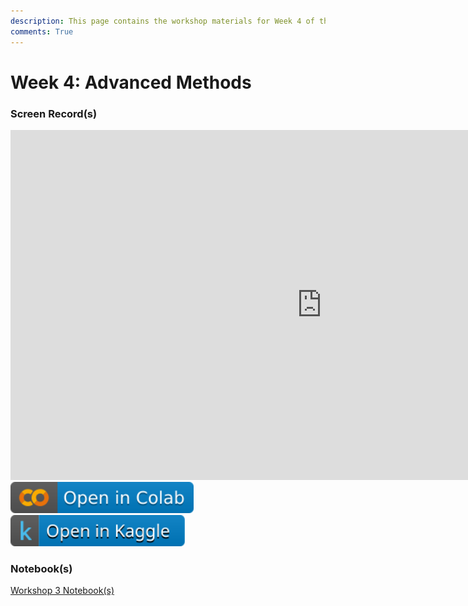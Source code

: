 ```yaml
---
description: This page contains the workshop materials for Week 4 of the Deep Reinforcement Learning course. You can find links to the workshop recordings and notebooks.
comments: True
---
```


# Week 4: Advanced Methods	

### Screen Record(s)

<iframe width="996" height="560" src="https://www.youtube.com/embed/qx5DyrjnGCc" title="YouTube video player" frameborder="0" allow="accelerometer; autoplay; clipboard-write; encrypted-media; gyroscope; picture-in-picture; web-share" referrerpolicy="strict-origin-when-cross-origin" allowfullscreen></iframe>

<a href="https://colab.research.google.com/github/DeepRLCourse/Workshop-4-Material/blob/main/Workshop4_Notebook.ipynb" target="_blank">
  <img src="/assets/icons/colab-badge.svg" alt="Open In Colab" style="height: 50px; cursor: pointer; display: inline-block;">
</a>
<a href="https://www.kaggle.com/kernels/welcome?src=https://github.com/DeepRLCourse/Workshop-4-Material/blob/main/Workshop4_Notebook.ipynb" target="_blank">
  <img src="/assets/icons/open-in-kaggle.svg" alt="Open In Kaggle" style="height: 50px; cursor: pointer; display: inline-block;">
</a>

### Notebook(s)

<div style="display: flex; align-items: center; flex-wrap: wrap;">
  <a href="https://github.com/DeepRLCourse/Workshop-4-Material" target="_blank" class="md-button" style="height: 50px; margin-bottom: 10px; margin-right: 10px;">Workshop 3 Notebook(s)</a>
</div>
